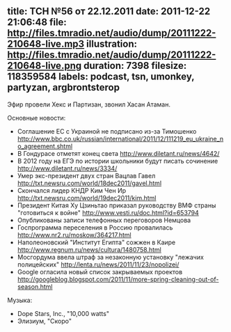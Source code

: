 title: ТСН №56 от 22.12.2011
date: 2011-12-22 21:06:48
file: http://files.tmradio.net/audio/dump/20111222-210648-live.mp3
illustration: http://files.tmradio.net/audio/dump/20111222-210648-live.png
duration: 7398
filesize: 118359584
labels: podcast, tsn, umonkey, partyzan, argbrontsterop
---
Эфир провели Хекс и Партизан, звонил Хасан Атаман.

Основные новости:

- Соглашение ЕС с Украиной не подписано из-за Тимошенко
  http://www.bbc.co.uk/russian/international/2011/12/111219_eu_ukraine_no_agreement.shtml
- В Гондурасе отметят конец света
  http://www.diletant.ru/news/4642/
- В 2012 году на ЕГЭ по истории школьники будут писать сочинение
  http://www.diletant.ru/news/3334/
- Умер экс-президент двух стран Вацлав Гавел
  http://txt.newsru.com/world/18dec2011/gavel.html
- Скончался лидер КНДР Ким Чен Ир
  http://txt.newsru.com/world/19dec2011/kim.html
- Президент Китая Ху Цзиньтао приказал руководству ВМФ страны "готовиться к войне"
  http://www.vesti.ru/doc.html?id=653794
- Опубликованы записи телефонных переговоров Немцова
- Госпрограмма переселения в Россию провалилась
  http://www.nr2.ru/moskow/364217.html
- Наполеоновский "Институт Египта" сожжен в Каире
  http://www.regnum.ru/news/cultura/1480758.html
- Мосгордума ввела штраф за незаконную установку "лежачих полицейских"
  http://lenta.ru/news/2011/11/23/nopolizei/
- Google огласила новый список закрываемых проектов
  http://googleblog.blogspot.com/2011/11/more-spring-cleaning-out-of-season.html

Музыка:

- Dope Stars, Inc., "10,000 watts"
- Элизиум, "Скоро"

